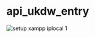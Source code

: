 # api_ukdw_entry

![setup xampp iplocal 1](https://user-images.githubusercontent.com/69253132/205445812-a276d6ea-697b-4bbb-9a44-ea653c06967d.png)
